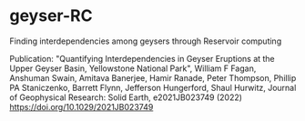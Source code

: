 # geyser-RC
Finding interdependencies among geysers through Reservoir computing

Publication: 
"Quantifying Interdependencies in Geyser Eruptions at the Upper Geyser Basin, Yellowstone National Park", William F Fagan, Anshuman Swain, Amitava Banerjee, Hamir Ranade, Peter Thompson, Phillip PA Staniczenko, Barrett Flynn, Jefferson Hungerford, Shaul Hurwitz, Journal of Geophysical Research: Solid Earth, e2021JB023749 (2022) https://doi.org/10.1029/2021JB023749
